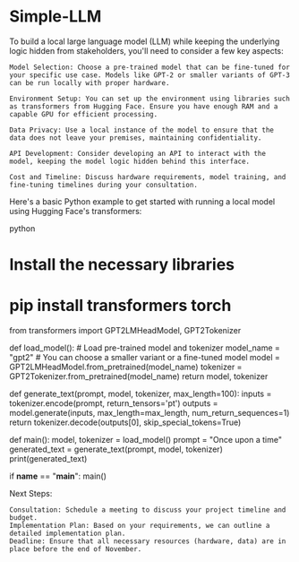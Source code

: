# Simple-LLM
To build a local large language model (LLM) while keeping the underlying logic hidden from stakeholders, you'll need to consider a few key aspects:

    Model Selection: Choose a pre-trained model that can be fine-tuned for your specific use case. Models like GPT-2 or smaller variants of GPT-3 can be run locally with proper hardware.

    Environment Setup: You can set up the environment using libraries such as transformers from Hugging Face. Ensure you have enough RAM and a capable GPU for efficient processing.

    Data Privacy: Use a local instance of the model to ensure that the data does not leave your premises, maintaining confidentiality.

    API Development: Consider developing an API to interact with the model, keeping the model logic hidden behind this interface.

    Cost and Timeline: Discuss hardware requirements, model training, and fine-tuning timelines during your consultation.

Here's a basic Python example to get started with running a local model using Hugging Face's transformers:

python

# Install the necessary libraries
# pip install transformers torch

from transformers import GPT2LMHeadModel, GPT2Tokenizer

def load_model():
    # Load pre-trained model and tokenizer
    model_name = "gpt2"  # You can choose a smaller variant or a fine-tuned model
    model = GPT2LMHeadModel.from_pretrained(model_name)
    tokenizer = GPT2Tokenizer.from_pretrained(model_name)
    return model, tokenizer

def generate_text(prompt, model, tokenizer, max_length=100):
    inputs = tokenizer.encode(prompt, return_tensors='pt')
    outputs = model.generate(inputs, max_length=max_length, num_return_sequences=1)
    return tokenizer.decode(outputs[0], skip_special_tokens=True)

def main():
    model, tokenizer = load_model()
    prompt = "Once upon a time"
    generated_text = generate_text(prompt, model, tokenizer)
    print(generated_text)

if __name__ == "__main__":
    main()

Next Steps:

    Consultation: Schedule a meeting to discuss your project timeline and budget.
    Implementation Plan: Based on your requirements, we can outline a detailed implementation plan.
    Deadline: Ensure that all necessary resources (hardware, data) are in place before the end of November.
